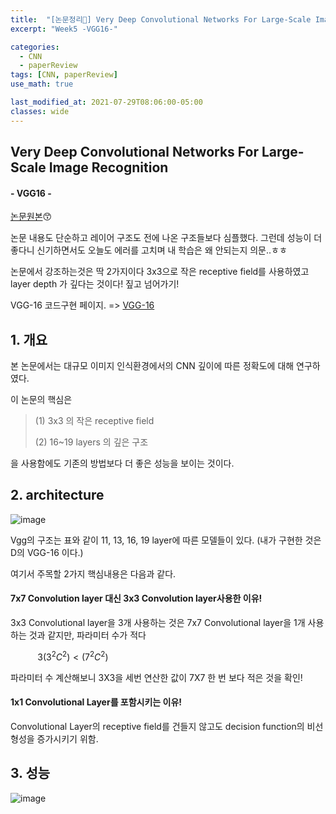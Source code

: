 ```yaml
---
title:  "[논문정리📃] Very Deep Convolutional Networks For Large-Scale Image Recognition"
excerpt: "Week5 -VGG16-"

categories:
  - CNN
  - paperReview
tags: [CNN, paperReview]
use_math: true

last_modified_at: 2021-07-29T08:06:00-05:00
classes: wide
---
```


## Very Deep Convolutional Networks For Large-Scale Image Recognition
#### - VGG16 -

[논문원본](https://arxiv.org/pdf/1409.1556.pdf)😙

논문 내용도 단순하고 레이어 구조도 전에 나온 구조들보다 심플했다. 그런데 성능이 더 좋다니 신기하면서도 오늘도 에러를 고치며 내 학습은 왜 안되는지 의문..ㅎㅎ

논문에서 강조하는것은 딱 2가지이다 3x3으로 작은 receptive field를 사용하였고 layer depth 가 깊다는 것이다! 짚고 넘어가기!

VGG-16 코드구현 페이지. => [VGG-16](https://chaelin0722.github.io/deeplearning/cnn/code/vgg16_code/)


## 1. 개요

본 논문에서는 대규모 이미지 인식환경에서의 CNN 깊이에 따른 정확도에 대해 연구하였다. 

이 논문의 핵심은
> (1) 3x3 의 작은 receptive field
> 
> (2) 16~19 layers 의 깊은 구조
 
을 사용함에도 기존의 방법보다 더 좋은 성능을 보이는 것이다.




## 2. architecture


![image](https://user-images.githubusercontent.com/53431568/127605151-ede5c14f-434f-4882-9722-d3f62f6f0ee3.png)

Vgg의 구조는 표와 같이 11, 13, 16, 19 layer에 따른 모델들이 있다. (내가 구현한 것은 D의 VGG-16 이다.)

여기서 주목할 2가지 핵심내용은 다음과 같다.

#### 7x7 Convolution layer 대신 3x3 Convolution layer사용한 이유!

3x3 Convolutional layer을 3개 사용하는 것은 7x7 Convolutional layer을 1개 사용하는 것과 같지만, 파라미터 수가 적다

&nbsp;&nbsp;&nbsp;&nbsp;&nbsp;&nbsp;&nbsp;&nbsp;&nbsp;&nbsp;&nbsp;$3(3^2C^2)<(7^2C^2)$

파라미터 수 계산해보니 3X3을 세번 연산한 값이 7X7 한 번 보다 적은 것을 확인!

                                    
####  1x1 Convolutional Layer를 포함시키는 이유!

Convolutional Layer의 receptive field를 건들지 않고도 decision function의 비선형성을 증가시키기 위함.


## 3. 성능

![image](https://user-images.githubusercontent.com/53431568/127605544-a261e6e9-807c-4705-ae1b-21c611bf10ed.png)

